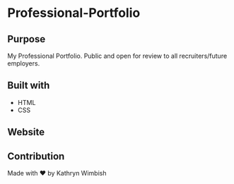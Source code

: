 # Professional-Portfolio

## Purpose
My Professional Portfolio. Public and open for review to all recruiters/future employers. 

## Built with
* HTML
* CSS

## Website

## Contribution
Made with ❤️ by Kathryn Wimbish
